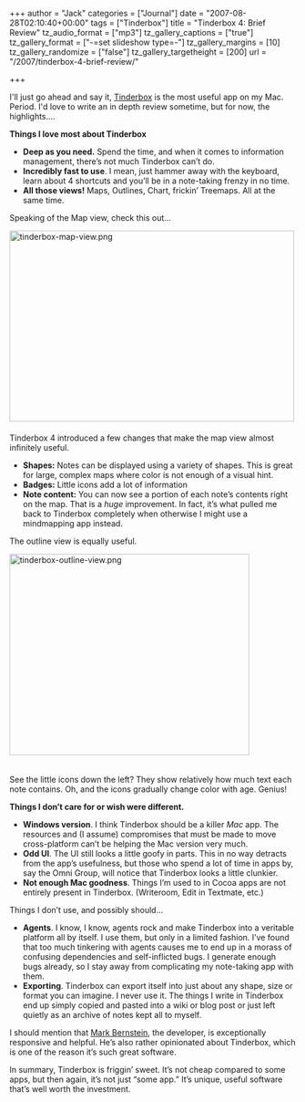 +++
author = "Jack"
categories = ["Journal"]
date = "2007-08-28T02:10:40+00:00"
tags = ["Tinderbox"]
title = "Tinderbox 4: Brief Review"
tz_audio_format = ["mp3"]
tz_gallery_captions = ["true"]
tz_gallery_format = ["-=set slideshow type=-"]
tz_gallery_margins = [10]
tz_gallery_randomize = ["false"]
tz_gallery_targetheight = [200]
url = "/2007/tinderbox-4-brief-review/"

+++

I'll just go ahead and say it, [Tinderbox][1] is the most useful app on my Mac. Period. I'd love to write an in depth review sometime, but for now, the highlights&#8230;.

**Things I love most about Tinderbox**

  * **Deep as you need.** Spend the time, and when it comes to information management, there’s not much Tinderbox can’t do.
  * **Incredibly fast to use**. I mean, just hammer away with the keyboard, learn about 4 shortcuts and you’ll be in a note-taking frenzy in no time.
  * **All those views!** Maps, Outlines, Chart, frickin’ Treemaps. All at the same time.

Speaking of the Map view, check this out&#8230;

<span class="mt-enclosure mt-enclosure-image"><a href="/files/tinderbox-map-view.html"><img class="mt-image-left" style="float: left; margin: 0 20px 20px 0;" src="/files/tinderbox-map-view-thumb-500x335.png" alt="tinderbox-map-view.png" width="500" height="335" /></a></span>

Tinderbox 4 introduced a few changes that make the map view almost infinitely useful.

  * **Shapes:** Notes can be displayed using a variety of shapes. This is great for large, complex maps where color is not enough of a visual hint.
  * **Badges:** Little icons add a lot of information
  * **Note content:** You can now see a portion of each note’s contents right on the map. That is a _huge_ improvement. In fact, it’s what pulled me back to Tinderbox completely when otherwise I might use a mindmapping app instead.

The outline view is equally useful.

<span class="mt-enclosure mt-enclosure-image"><img style="margin: 0 20px 20px 0;" src="/files/tinderbox-outline-view.png" alt="tinderbox-outline-view.png" width="421" height="353" /></span>

See the little icons down the left? They show relatively how much text each note contains. Oh, and the icons gradually change color with age. Genius!

**Things I don’t care for or wish were different.**

  * **Windows version**. I think Tinderbox should be a killer _Mac_ app. The resources and (I assume) compromises that must be made to move cross-platform can’t be helping the Mac version very much.
  * **Odd UI**. The UI still looks a little goofy in parts. This in no way detracts from the app’s usefulness, but those who spend a lot of time in apps by, say the Omni Group, will notice that Tinderbox looks a little clunkier.
  * **Not enough Mac goodness**. Things I’m used to in Cocoa apps are not entirely present in Tinderbox. (Writeroom, Edit in Textmate, etc.)

Things I don’t use, and possibly should…

  * **Agents**. I know, I know, agents rock and make Tinderbox into a veritable platform all by itself. I use them, but only in a limited fashion. I’ve found that too much tinkering with agents causes me to end up in a morass of confusing dependencies and self-inflicted bugs. I generate enough bugs already, so I stay away from complicating my note-taking app with them.
  * **Exporting**. Tinderbox can export itself into just about any shape, size or format you can imagine. I never use it. The things I write in Tinderbox end up simply copied and pasted into a wiki or blog post or just left quietly as an archive of notes kept all to myself.

I should mention that [Mark Bernstein][2], the developer, is exceptionally responsive and helpful. He’s also rather opinionated about Tinderbox, which is one of the reason it’s such great software.

In summary, Tinderbox is friggin’ sweet. It’s not cheap compared to some apps, but then again, it’s not just “some app.” It’s unique, useful software that’s well worth the investment.

 [1]: http://www.eastgate.com/Tinderbox
 [2]: http://www.markbernstein.org/
